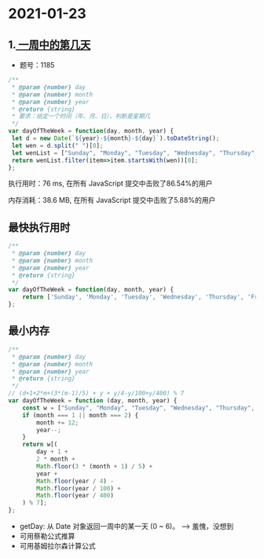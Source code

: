 # 2021-01-23

## 1.[ 一周中的第几天](https://leetcode-cn.com/problems/day-of-the-week/)

- 题号：1185

```js
/**
 * @param {number} day
 * @param {number} month
 * @param {number} year
 * @return {string}
 * 要求：给定一个时间（年、月、日），判断是星期几
 */
var dayOfTheWeek = function(day, month, year) {
 let d = new Date(`${year}-${month}-${day}`).toDateString();
 let wen = d.split(" ")[0];
 let wenList = ["Sunday", "Monday", "Tuesday", "Wednesday", "Thursday", "Friday", "Saturday"];
 return wenList.filter(item=>item.startsWith(wen))[0];
};
```

执行用时：76 ms, 在所有 JavaScript 提交中击败了86.54%的用户

内存消耗：38.6 MB, 在所有 JavaScript 提交中击败了5.88%的用户

## 最快执行用时

```js
/**
 * @param {number} day
 * @param {number} month
 * @param {number} year
 * @return {string}
 */
var dayOfTheWeek = function(day, month, year) {
    return ['Sunday', 'Monday', 'Tuesday', 'Wednesday', 'Thursday', 'Friday', 'Saturday'][new Date(`${year}-${month}-${day}`).getDay()];
};
```

## 最小内存

```js
/**
 * @param {number} day
 * @param {number} month
 * @param {number} year
 * @return {string}
 */
// (d+1+2*m+(3*(m-1)/5) + y + y/4-y/100+y/400) % 7
var dayOfTheWeek = function (day, month, year) {
    const w = ["Sunday", "Monday", "Tuesday", "Wednesday", "Thursday", "Friday", "Saturday"];
    if (month === 1 || month === 2) {
        month += 12;
        year--;
    }
    return w[(
        day + 1 +
        2 * month +
        Math.floor(3 * (month + 1) / 5) +
        year +
        Math.floor(year / 4) -
        Math.floor(year / 100) +
        Math.floor(year / 400)
    ) % 7];
};
```

- getDay: 从 Date 对象返回一周中的某一天 (0 ~ 6)。 --> 羞愧，没想到
- 可用蔡勒公式推算
- 可用基姆拉尔森计算公式
